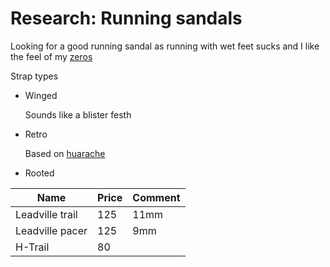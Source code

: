 # Research: Running sandals

Looking for a good running sandal as running with wet feet sucks and I like the feel of my [zeros](../447)

Strap types

- Winged

  Sounds like a blister festh

- Retro

  Based on [huarache](../594)

- Rooted

| Name            | Price | Comment |
| --------------- | ----- | ------- |
| Leadville trail | 125   | 11mm    |
| Leadville pacer | 125   | 9mm     |
| H-Trail         | 80    |